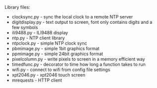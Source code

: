 Library files:

* clocksync.py - sync the local clock to a remote NTP server
* digitdisplay.py - text output to screen, font only contains digits and a few symbols
* ili9488.py - ILI9488 display
* ntp.py - NTP client library
* ntpclock.py - simple NTP clock sync
* pbmimage.py - simple 1bit graphics format
* ppmimage.py - simple 24bit graphics format
* pixelcolumn.py - write pixels to screen in a memory efficient way
* timedfunc.py - decorator to time how long a function takes to run
* wifi.py - connect to wifi from config file settings
* xpt2046.py - xpt2046 touch screen
* mrequests - HTTP client

